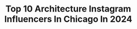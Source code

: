 ---
title: Top 10 Architecture Instagram Influencers In Chicago In 2024
description: >-
  Find top architecture Instagram influencers in Chicago in 2024. Most popular hashtags: #chicago #architecture #insta #mychicagopix.
platform: Instagram
hits: 85
text_top: See the top-rated Instagram profiles on inBeat.
text_bottom: inBeat has 85 Instagram influencers like this in Chicago, United States for you to contact.
profiles:
  - username: "karamanndesign"
    fullname: >-
      Kara Mann
    bio: >-
      Interior Design + Architecture Chicago + Los Angeles Maker @kept.home Book a consultation with me on @theexpert
    location: "United States"
    followers: 40668
    engagement: 150
    commentsToLikes: 0.027597
    id: ck5hog0bgphu90i11sjbpwd5n
    verified: true
    hashtags: "#winnetkaestate, #karamannxcb2, #karamanndesign, #iwd2021"
  - username: "camvalmor"
    fullname: >-
      Cam Valmor | First Officer
    bio: >-
      Hop on with me and enjoy the ride! ✈️ Arline pilot ❤️ Animal Lover 📸 Amateur Photographer 👇 My secret pics: Valmor.contact@gmail.com
    location: "United States"
    followers: 7881
    engagement: 485
    commentsToLikes: 0.061475
    id: ck8wghh8uhdgc0j7894ibpbih
    verified: false
    hashtags: "#travelnyc, #cityview, #seeyourcity, #imagesofnyc"
  - username: "ms.maddiehealy"
    fullname: >-
      Ms. Maddie🍎
    bio: >-
      📍Chicago/Midwest🌲 || California Grown 🌼 🚇 GreenLine G✶✶DS LINK: 👇
    location: "United States"
    followers: 9524
    engagement: 326
    commentsToLikes: 0.111443
    id: ck5pw6x3nlekv0i11yju981h6
    verified: false
    hashtags: "#mychicagopix, #landscapes, #enjoyillinois, #sunflowers"
  - username: "art.of.chi"
    fullname: >-
      Instagram Of Chicago
    bio: >-
      Features | Giveaways | Meet ups Feature Tag : #Artofchi
    location: "United States"
    followers: 103140
    engagement: 142
    commentsToLikes: 0.020019
    id: ck0u22viiyr4h0i19wlnlcd6r
    verified: false
    hashtags: "#chiarchitecture, #visitchitown, #enjoyillinois, #chitecture"
  - username: "wgnnews"
    fullname: >-
      WGN News
    bio: >-
      Chicago's very own source for news, weather, sports & entertainment. Snapchat � wgntv
    location: "United States"
    followers: 167714
    engagement: 68
    commentsToLikes: 0.023262
    id: ck6tnl143a26m0j71bqpwgrv6
    verified: true
    hashtags: "#wgn, #chicago, #wgnmorningnews, #repost"
  - username: "chiarchitecture"
    fullname: >-
      Chicago Architecture Center
    bio: >-
      Exhibits, 75+ tours and the #1 river cruise. We help you discover the secrets and stories behind Chicago's most beautiful buildings. #ChiArchitecture
    location: "United States"
    followers: 99920
    engagement: 238
    commentsToLikes: 0.011067
    id: ck0tu43au5jl40i19poifpg6y
    verified: false
    hashtags: ""
  - username: "mmeyers76"
    fullname: >-
      Mike Meyers
    bio: >-
      Chicago @SonyAlpha Ambassador 👇🏻👇🏻PRINTS👇🏻👇🏻
    location: "United States"
    followers: 183472
    engagement: 330
    commentsToLikes: 0.033309
    id: ck0tt7xo91jj70i19ca6ibv9h
    verified: false
    hashtags: "#airandwatershow, #moodygrams, #eclectic, #artofvisuals"
  - username: "amystormandco"
    fullname: >-
      Amy Storm & Company
    bio: >-
      Insightful space planning & distinctive design for clients across the US. Featured: AD | Luxe | Modern Luxury | Trad Home | RUE NEW TRAD HOME FEATURE:
    location: "United States"
    followers: 111905
    engagement: 76
    commentsToLikes: 0.047300
    id: ck0udjmu3j8ig0i198to1aacc
    verified: false
    hashtags: "#ascholicow, #ascshakennotstirred, #ascspeakingenglish, #ascforwheeler"
  - username: "northworks_architects"
    fullname: >-
      Northworks
    bio: >-
      Full service architecture and interiors firm. Chicago | Philadelphia | Jackson Hole | Aspen | Bozeman | San Francisco | Driggs
    location: "United States"
    followers: 25776
    engagement: 143
    commentsToLikes: 0.016742
    id: ckqyz44y244ah0j237tescda3
    verified: false
    hashtags: "#northworksarchitects, #labordayweekend"
  - username: "nick_ulivieri"
    fullname: >-
      Nick Ulivieri
    bio: >-
      I like my verticals parallel, skies wild, and hanging above Chicago. Shooting structures & architecture is my profession. ✶ ✶ ✶ ✶ 📧: nick@nuphoto.com
    location: "United States"
    followers: 31044
    engagement: 361
    commentsToLikes: 0.022761
    id: ck0u22vdmyr380i1904xtwmk0
    verified: false
    hashtags: "#snokeh, #chi, #ilwx, #banff"
---
